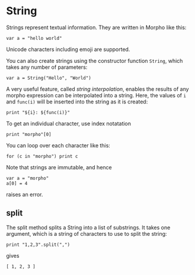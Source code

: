 [comment]: # (String class help)
[version]: # (0.5)

# String
[tagstring]: # (String)

Strings represent textual information. They are written in Morpho like this:

    var a = "hello world"

Unicode characters including emoji are supported.

You can also create strings using the constructor function `String`, which takes any number of parameters:

    var a = String("Hello", "World")

A very useful feature, called *string interpolation*, enables the results of any morpho expression can be interpolated into a string. Here, the values of `i` and `func(i)` will be inserted into the string as it is created:

    print "${i}: ${func(i)}"

To get an individual character, use index notatation

    print "morpho"[0]

You can loop over each character like this:

    for (c in "morpho") print c

Note that strings are immutable, and hence

    var a = "morpho"
    a[0] = 4

raises an error.

[showsubtopics]: #

## split
[tagsplit]: # (split)

The split method splits a String into a list of substrings. It takes one argument, which is a string of characters to use to split the string:

    print "1,2,3".split(",")

gives

    [ 1, 2, 3 ]
